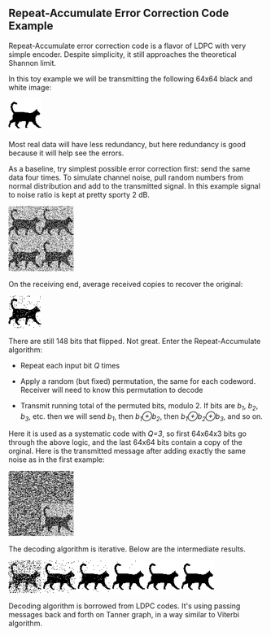 ## Repeat-Accumulate Error Correction Code Example

Repeat-Accumulate error correction code is a flavor of LDPC with very simple encoder. Despite simplicity, it still approaches the theoretical Shannon limit.

In this toy example we will be transmitting the following 64x64 black and white image:

![Original 64x64 bitmap](original.png)

Most real data will have less redundancy, but here redundancy is good because it will help see the errors.

As a baseline, try simplest possible error correction first: send the same data four times. To simulate channel noise, pull random numbers from normal distribution and add to the transmitted signal. In this example signal to noise ratio is kept at pretty sporty 2 dB.

![Repeated four times, with noise added](received_repeat.png)

On the receiving end, average received copies to recover the original:

![Corrected by averaging four transmissions](corrected_repeat.png)

There are still 148 bits that flipped. Not great. Enter the Repeat-Accumulate algorithm:

* Repeat each input bit *Q* times

* Apply a random (but fixed) permutation, the same for each codeword. Receiver will need to know this permutation to decode

* Transmit running total of the permuted bits, modulo 2. If bits are *b<sub>1</sub>*, *b<sub>2</sub>*, *b<sub>3</sub>*, etc. then we will send *b<sub>1</sub>*, then *b<sub>1</sub>&oplus;b<sub>2</sub>*, then *b<sub>1</sub>&oplus;b<sub>2</sub>&oplus;b<sub>3</sub>*, and so on.

Here it is used as a systematic code with *Q=3*, so first 64x64x3 bits go through the above logic, and the last 64x64 bits contain a copy of the orginal. Here is the transmitted message after adding exactly the same noise as in the first example:

![Systematic repeat-accumulate code, with noise added](received_ra.png)

The decoding algorithm is iterative. Below are the intermediate results.

![RA decoder output after 1 iteration](corrected_ra_01.png) ![RA decoder output after 5 iterations](corrected_ra_05.png) ![RA decoder output after 10 iterations](corrected_ra_10.png) ![RA decoder output after 15 iterations](corrected_ra_15.png) ![RA decoder output after 20 iterations](corrected_ra_20.png) ![RA decoder output after 25 iterations](corrected_ra_25.png)

Decoding algorithm is borrowed from LDPC codes. It's using passing messages back and forth on Tanner graph, in a way similar to Viterbi algorithm.
